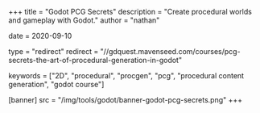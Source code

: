 +++
title = "Godot PCG Secrets"
description = "Create procedural worlds and gameplay with Godot."
author = "nathan"

date = 2020-09-10

type = "redirect"
redirect = "//gdquest.mavenseed.com/courses/pcg-secrets-the-art-of-procedural-generation-in-godot"

keywords = ["2D", "procedural", "procgen", "pcg", "procedural content generation", "godot course"]

[banner]
src = "/img/tools/godot/banner-godot-pcg-secrets.png"
+++
